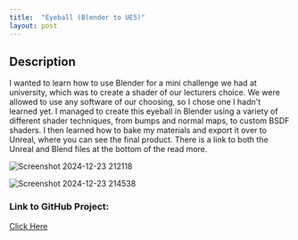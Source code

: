 ```yaml
---
title:  "Eyeball (Blender to UE5)"
layout: post
---
```


## Description
I wanted to learn how to use Blender for a mini challenge we had at university, which was to create a shader of our lecturers choice. 
We were allowed to use any software of our choosing, so I chose one I hadn't learned yet. 
I managed to create this eyeball in Blender using a variety of different shader techniques, from bumps and normal maps, to custom BSDF shaders. 
I then learned how to bake my materials and export it over to Unreal, where you can see the final product. 
There is a link to both the Unreal and Blend files at the bottom of the read more.

![Screenshot 2024-12-23 212118](https://github.com/user-attachments/assets/93385fd8-c311-4e5f-b51d-264221e97e63)


![Screenshot 2024-12-23 214538](https://github.com/user-attachments/assets/e4466015-3a57-4f6c-b636-271ee9c90876)

### Link to GitHub Project:
[Click Here](https://github.com/OnlyRyNMC/EyeballExample)
